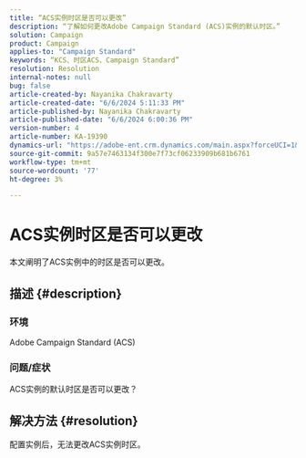 ```yaml
---
title: “ACS实例时区是否可以更改”
description: “了解如何更改Adobe Campaign Standard (ACS)实例的默认时区。”
solution: Campaign
product: Campaign
applies-to: "Campaign Standard"
keywords: “KCS、时区ACS、Campaign Standard”
resolution: Resolution
internal-notes: null
bug: false
article-created-by: Nayanika Chakravarty
article-created-date: "6/6/2024 5:11:33 PM"
article-published-by: Nayanika Chakravarty
article-published-date: "6/6/2024 6:00:36 PM"
version-number: 4
article-number: KA-19390
dynamics-url: "https://adobe-ent.crm.dynamics.com/main.aspx?forceUCI=1&pagetype=entityrecord&etn=knowledgearticle&id=c62b93d0-2724-ef11-840a-00224809adb3"
source-git-commit: 9a57e7463134f300e7f73cf06233909b681b6761
workflow-type: tm+mt
source-wordcount: '77'
ht-degree: 3%

---
```


# ACS实例时区是否可以更改


本文阐明了ACS实例中的时区是否可以更改。

## 描述 {#description}


### <b>环境</b>

Adobe Campaign Standard (ACS)

### <b>问题/症状</b>

ACS实例的默认时区是否可以更改？


## 解决方法 {#resolution}


配置实例后，无法更改ACS实例时区。
